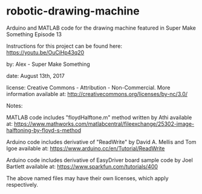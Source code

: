 # robotic-drawing-machine
Arduino and MATLAB code for the drawing machine featured in Super Make Something Episode 13

Instructions for this project can be found here: https://youtu.be/OuCiHp43q20

by: Alex - Super Make Something

date: August 13th, 2017

license: Creative Commons - Attribution - Non-Commercial. More information available at: http://creativecommons.org/licenses/by-nc/3.0/

Notes:

MATLAB code includes "floydHalftone.m" method written by Athi available at: https://www.mathworks.com/matlabcentral/fileexchange/25302-image-halftoning-by-floyd-s-method

Arduino code includes derivative of "ReadWrite" by David A. Mellis and Tom Igoe available at: https://www.arduino.cc/en/Tutorial/ReadWrite

Arduino code includes derivative of EasyDriver board sample code by Joel Bartlett available at: https://www.sparkfun.com/tutorials/400

The above named files may have their own licenses, which apply respectively.
